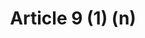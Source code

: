 ---
title: "Article 9 (1) (n)"
draft: false
exceptions:
- info53g
memberstates:
- MT
score: 3
compensation:
- 
remarks: |
 


link: ""
---